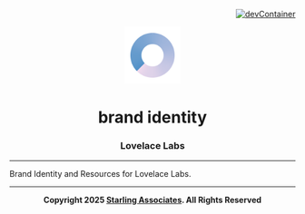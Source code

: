 <div align="right">

[![devContainer](https://img.shields.io/badge/devContainer-2375a6d4?style=flat-square&logo=Docker&logoColor=%23FFFFFF&labelColor=%2375a6d4&color=%2375a6d4)](https://vscode.dev/redirect?url=vscode://ms-vscode-remote.remote-containers/cloneInVolume?url=https://github.com/lovelace-labs/pixi-brand)

</div>

<p align="center">
    <img src="https://raw.githubusercontent.com/lovelace-labs/brand/master/src/logo/logo.png" width="20%" height="20%" alt="Lovelace Labs logo">
</p>
<h1 align="center" style='border-bottom: none;'>brand identity</h1>
<h3 align="center">Lovelace Labs</h3>

---

Brand Identity and Resources for Lovelace Labs.

---

<p align="center">
    <b>Copyright 2025 <a href="https://www.starling.associates" target="_blank">Starling Associates</a>. All Rights Reserved</b>
</p>

